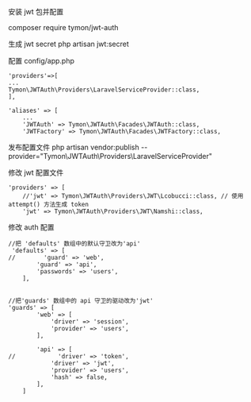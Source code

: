 安装 jwt 包并配置

composer require tymon/jwt-auth

生成 jwt secret
php artisan jwt:secret


配置 config/app.php
```
'providers'=>[
...
Tymon\JWTAuth\Providers\LaravelServiceProvider::class,
],

'aliases' => [
    ...
    'JWTAuth' => Tymon\JWTAuth\Facades\JWTAuth::class,
    'JWTFactory' => Tymon\JWTAuth\Facades\JWTFactory::class,
```
发布配置文件
php artisan vendor:publish --provider="Tymon\JWTAuth\Providers\LaravelServiceProvider" 

修改 jwt 配置文件
```
'providers' => [
    //'jwt' => Tymon\JWTAuth\Providers\JWT\Lcobucci::class, // 使用 attempt() 方法生成 token
    'jwt' => Tymon\JWTAuth\Providers\JWT\Namshi::class,
```

修改 auth 配置
```
//把 'defaults' 数组中的默认守卫改为'api'
 'defaults' => [
//        'guard' => 'web',
        'guard' => 'api',
        'passwords' => 'users',
    ],


//把'guards' 数组中的 api 守卫的驱动改为'jwt'
'guards' => [
        'web' => [
            'driver' => 'session',
            'provider' => 'users',
        ],

        'api' => [
//            'driver' => 'token',
            'driver' => 'jwt',
            'provider' => 'users',
            'hash' => false,
        ],
    ]

```
